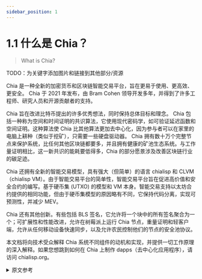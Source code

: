 ```yaml
---
sidebar_position: 1
---
```


# 1.1 什么是 Chia？

> What is Chia?

TODO：为关键字添加图片和链接到其他部分/资源

Chia 是一种全新的加密货币和区块链智能交易平台，旨在更易于使用、更高效、更安全。 Chia 于 2021 年发布，由 Bram Cohen 领导开发多年，并得到了许多工程师、研究人员和开源贡献者的支持。

Chia 旨在改进比特币提出的许多优秀想法，同时保持总体目标和理念。 Chia 包括一种称为空间和时间证明的共识算法，它使用现代密码学，如可验证延迟函数和空间证明。这种算法使 Chia 比其他算法更加去中心化，因为参与者可以在家里的电脑上耕种（类似于挖矿），只需要一些硬盘驱动器。
Chia 拥有数十万个完整节点来保护系统，比任何其他区块链都要多，并且拥有健康的矿池生态系统。与工作量证明相比，这一新共识的能耗要低得多，Chia 的部分愿景涉及改善区块链行业的碳足迹。

Chia 还拥有全新的智能交易模型，具有强大（但简单）的语言 chialisp 和 CLVM（chialisp VM）。由于智能交易平台的简单性，智能交易平台旨在促进高价值和安全合约的编写。基于硬币集 (UTXO) 的模型和 VM 本身。智能交易支持以太坊合约提供的相同功能，但由于硬币集模型的原因略有不同，它保持代码分离，实现可预测性，并减少 MEV。

Chia 还有其他创新。有些包括 BLS 签名，它允许将一个块中的所有签名聚合为一个；可扩展性和性能改进，允许在树莓派上运行 Chia 节点，重量证明和轻客户端，允许从任何移动设备快速同步，以及允许农民控制他们的节点的安全池协议。

本文档将向技术受众解释 Chia 系统不同组件的动机和实现，并提供一切工作原理的深入解释。如果您想跳到如何在 Chia 上制作 dapps（去中心化应用程序），请访问 chialisp.org。

<details>
<summary>原文参考</summary>

TODO: add image and link to other sections / resources for keywords

Chia is a new cryptocurrency and blockchain smart transaction platform that is designed to be easier to use,
more efficient, and more secure. Chia was released in 2021, after years of development led by Bram Cohen, with the support
of many engineers, researchers, and open source contributors.

Chia aims to improve upon the many excellent ideas brought forward by Bitcoin, while maintaining the overall purpose
and philosophy. Chia includes a consensus algorithm called Proof of Space and Time, which uses modern 
cryptography like Verifiable Delay Functions and Proofs of Space. This algorithm makes Chia much more decentralized than
alternatives, since participants can farm (analogous to mine) from their computers at home, with just some hard drives.
Chia has hundreds of thousands of full nodes securing the system, more than any other blockchain, and a healthy
ecosystem of pools. This new consensus has a much lower energy consumption compared to proof of work, and part of Chia's
vision involves improving the carbon footprint of the blockchain industry.

Chia also has a new smart transaction model, with powerful (yet simple) language called chialisp, and CLVM (chialisp VM).
The smart transaction platform was designed to facilitate the writing of high value and secure contracts, due to the 
simple nature of the coin set (UTXO) based model, and the VM itself. Smart transactions enable the same functionality provided 
by Ethereum contracts, but with a slightly different implementation due to the coin set model, which keeps code separated,
enables predictability, and reduces MEV.

There are other innovations in Chia. Some include BLS signatures, which allow aggregating all signatures in one block
into one; scalability and performance improvements, which allow running a Chia node on a raspberry pi, weight proofs
and light clients, which enable fast syncing from any mobile device, and a secure pooling protocol that allows farmers
to have control of their node.

This documentation will explain the motivation and implementation of the different components of the Chia system to a 
technical audience, and provide in depth explanations of how everything works. If you would like to skip to how to make dapps (decentralized
apps) on Chia, please visit chialisp.org.
  
</details>
